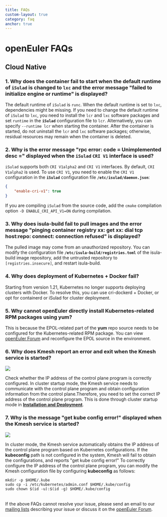 ```yaml
---
title: FAQs
custom-layout: true
category: faq
anchor: true
---
```


<!-- <script setup>
  import TheFAQ from "~@/views/faq/TheFAQ.vue"
</script> -->

<div class="markdown">

# openEuler FAQs

## Cloud Native

### 1. Why does the container fail to start when the default runtime of `iSulad` is changed to `lxc` and the error message "failed to initialize engine or runtime" is displayed?

The default runtime of `iSulad` is `runc`. When the default runtime is set to `lxc`, dependencies might be missing. If you need to change the default runtime of `iSulad` to `lxc`, you need to install the `lcr` and `lxc` software packages and set `runtime` in the **`iSulad`** configuration file to `lcr`. Alternatively, you can specify `--runtime lcr` when starting the container. After the container is started, do not uninstall the `lcr` and `lxc` software packages; otherwise, residual resources may remain when the container is deleted.

### 2. Why is the error message "rpc error: code = Unimplemented desc =" displayed when the `iSulad` `CRI V1` interface is used?

`iSulad` supports both `CRI V1alpha2` and `CRI V1` interfaces. By default, `CRI V1alpha2` is used. To use `CRI V1`, you need to enable the `CRI V1` configuration in the **`iSulad`** configuration file **`/etc/isulad/daemon.json`**:

```json
{
    "enable-cri-v1": true
}
```

If you are compiling `iSulad` from the source code, add the `cmake` compilation option `-D ENABLE_CRI_API_V1=ON` during compilation.

### 3. Why does isula-build fail to pull images and the error message "pinging container registry xx: get xx: dial tcp host:repo: connect: connection refused" is displayed?

The pulled image may come from an unauthorized repository. You can modify the configuration file **`/etc/isula-build/registries.toml`** of the isula-build image repository, add the untrusted repository to `[registries.insecure]`, and restart isula-build.

### 4. Why does deployment of Kubernetes + Docker fail?

Starting from version 1.21, Kubernetes no longer supports deploying clusters with Docker. To resolve this, you can use cri-dockerd + Docker, or opt for containerd or iSulad for cluster deployment. 

### 5. Why cannot openEuler directly install Kubernetes-related RPM packages using yum?

This is because the EPOL-related part of the **yum** repo source needs to be configured for the Kubernetes-related RPM package. You can view [openEuler Forum](https://forum.openeuler.org/t/topic/768) and reconfigure the EPOL source in the environment.

### 6. Why does Kmesh report an error and exit when the Kmesh service is started?

![](https://docs.openeuler.org/zh/docs/24.03_LTS/docs/Kmesh/figures/not_set_cluster_ip.png)

Check whether the IP address of the control plane program is correctly configured. In cluster startup mode, the Kmesh service needs to communicate with the control plane program and obtain configuration information from the control plane.Therefore, you need to set the correct IP address of the control plane program. This is done through cluster startup mode in [**Installation and Deployment**](https://docs.openeuler.org/en/docs/24.03_LTS/docs/Kmesh/installation-and-deployment.html).

### 7. Why is the message "get kube config error!" displayed when the Kmesh service is started?

![](https://docs.openeuler.org/zh/docs/24.03_LTS/docs/Kmesh/figures/get_kubeconfig_error.png)

In cluster mode, the Kmesh service automatically obtains the IP address of the control plane program based on Kubernetes configurations. If the **kubeconfig** path is not configured in the system, Kmesh will fail to obtain the configurations, and reports "get kube config error!" To correctly configure the IP address of the control plane program, you can modify the Kmesh configuration file by configuring **kubeconfig** as follows:

```shell
mkdir -p $HOME/.kube
sudo cp -i /etc/kubernetes/admin.conf $HOME/.kube/config
sudo chown $(id -u):$(id -g) $HOME/.kube/config
```

<p style="margin-top:32px">

If the above FAQs cannot resolve your issue, please send an email to our [mailing lists](/en/community/mailing-list/) describing your issue or discuss it on the [openEuler Forum](https://forum.openeuler.org/).

</p>

</div>
